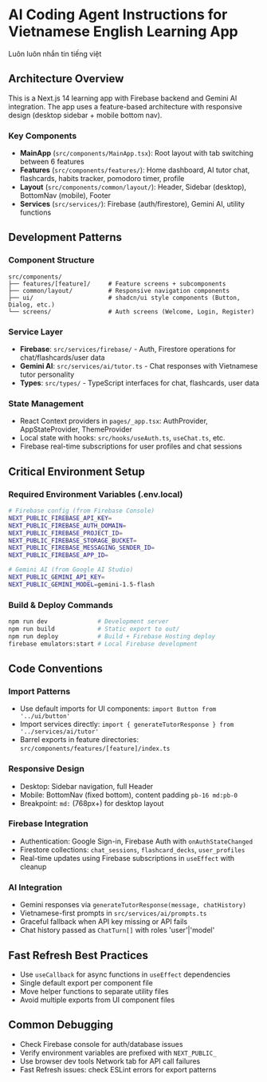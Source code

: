 # AI Coding Agent Instructions for Vietnamese English Learning App

Luôn luôn nhắn tin tiếng việt

## Architecture Overview

This is a Next.js 14 learning app with Firebase backend and Gemini AI integration. The app uses a feature-based architecture with responsive design (desktop sidebar + mobile bottom nav).

### Key Components

- **MainApp** (`src/components/MainApp.tsx`): Root layout with tab switching between 6 features
- **Features** (`src/components/features/`): Home dashboard, AI tutor chat, flashcards, habits tracker, pomodoro timer, profile
- **Layout** (`src/components/common/layout/`): Header, Sidebar (desktop), BottomNav (mobile), Footer
- **Services** (`src/services/`): Firebase (auth/firestore), Gemini AI, utility functions

## Development Patterns

### Component Structure

```
src/components/
├── features/[feature]/     # Feature screens + subcomponents
├── common/layout/          # Responsive navigation components
├── ui/                     # shadcn/ui style components (Button, Dialog, etc.)
└── screens/                # Auth screens (Welcome, Login, Register)
```

### Service Layer

- **Firebase**: `src/services/firebase/` - Auth, Firestore operations for chat/flashcards/user data
- **Gemini AI**: `src/services/ai/tutor.ts` - Chat responses with Vietnamese tutor personality
- **Types**: `src/types/` - TypeScript interfaces for chat, flashcards, user data

### State Management

- React Context providers in `pages/_app.tsx`: AuthProvider, AppStateProvider, ThemeProvider
- Local state with hooks: `src/hooks/useAuth.ts`, `useChat.ts`, etc.
- Firebase real-time subscriptions for user profiles and chat sessions

## Critical Environment Setup

### Required Environment Variables (.env.local)

```bash
# Firebase config (from Firebase Console)
NEXT_PUBLIC_FIREBASE_API_KEY=
NEXT_PUBLIC_FIREBASE_AUTH_DOMAIN=
NEXT_PUBLIC_FIREBASE_PROJECT_ID=
NEXT_PUBLIC_FIREBASE_STORAGE_BUCKET=
NEXT_PUBLIC_FIREBASE_MESSAGING_SENDER_ID=
NEXT_PUBLIC_FIREBASE_APP_ID=

# Gemini AI (from Google AI Studio)
NEXT_PUBLIC_GEMINI_API_KEY=
NEXT_PUBLIC_GEMINI_MODEL=gemini-1.5-flash
```

### Build & Deploy Commands

```bash
npm run dev              # Development server
npm run build            # Static export to out/
npm run deploy           # Build + Firebase Hosting deploy
firebase emulators:start # Local Firebase development
```

## Code Conventions

### Import Patterns

- Use default imports for UI components: `import Button from '../ui/button'`
- Import services directly: `import { generateTutorResponse } from '../services/ai/tutor'`
- Barrel exports in feature directories: `src/components/features/[feature]/index.ts`

### Responsive Design

- Desktop: Sidebar navigation, full Header
- Mobile: BottomNav (fixed bottom), content padding `pb-16 md:pb-0`
- Breakpoint: `md:` (768px+) for desktop layout

### Firebase Integration

- Authentication: Google Sign-in, Firebase Auth with `onAuthStateChanged`
- Firestore collections: `chat_sessions`, `flashcard_decks`, `user_profiles`
- Real-time updates using Firebase subscriptions in `useEffect` with cleanup

### AI Integration

- Gemini responses via `generateTutorResponse(message, chatHistory)`
- Vietnamese-first prompts in `src/services/ai/prompts.ts`
- Graceful fallback when API key missing or API fails
- Chat history passed as `ChatTurn[]` with roles 'user'|'model'

## Fast Refresh Best Practices

- Use `useCallback` for async functions in `useEffect` dependencies
- Single default export per component file
- Move helper functions to separate utility files
- Avoid multiple exports from UI component files

## Common Debugging

- Check Firebase console for auth/database issues
- Verify environment variables are prefixed with `NEXT_PUBLIC_`
- Use browser dev tools Network tab for API call failures
- Fast Refresh issues: check ESLint errors for export patterns
